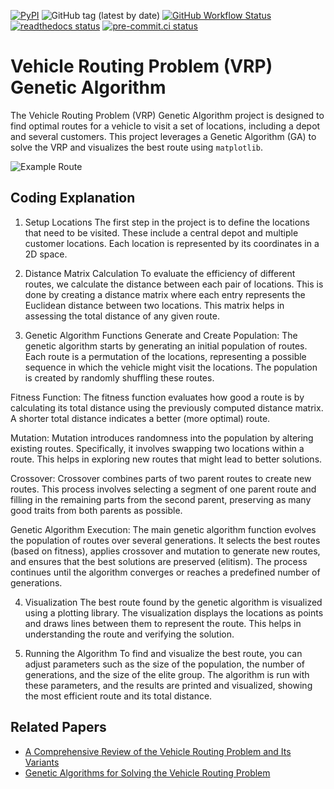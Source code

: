 [![PyPI](https://img.shields.io/pypi/v/vrp-genetic-algo)](https://pypi.org/project/vrp-genetic-algo/)
![GitHub tag (latest by date)](https://img.shields.io/github/v/tag/vrp-genetic-algo/vrp-genetic-algo)
[![GitHub Workflow Status](https://github.com/yourusername/vrp-genetic-algo/actions/workflows/ci.yml/badge.svg)](https://github.com/yourusername/vrp-genetic-algo/actions/workflows/ci.yml)
[![readthedocs status](https://readthedocs.org/projects/vrp-genetic-algo/badge/?version=latest)](https://vrp-genetic-algo.readthedocs.io/en/latest/)
[![pre-commit.ci status](https://results.pre-commit.ci/badge/github/yourusername/vrp-genetic-algo/dev.svg)](https://results.pre-commit.ci/latest/github/yourusername/vrp-genetic-algo/dev)

# Vehicle Routing Problem (VRP) Genetic Algorithm

The Vehicle Routing Problem (VRP) Genetic Algorithm project is designed to find optimal routes for a vehicle to visit a set of locations, including a depot and several customers. This project leverages a Genetic Algorithm (GA) to solve the VRP and visualizes the best route using `matplotlib`.

![Example Route](https://github.com/yourusername/vrp-genetic-algo/blob/main/docs/example-route.png?raw=true)

## Coding Explanation
1. Setup Locations
The first step in the project is to define the locations that need to be visited. These include a central depot and multiple customer locations. Each location is represented by its coordinates in a 2D space.

2. Distance Matrix Calculation
To evaluate the efficiency of different routes, we calculate the distance between each pair of locations. This is done by creating a distance matrix where each entry represents the Euclidean distance between two locations. This matrix helps in assessing the total distance of any given route.

3. Genetic Algorithm Functions
Generate and Create Population:
The genetic algorithm starts by generating an initial population of routes. Each route is a permutation of the locations, representing a possible sequence in which the vehicle might visit the locations. The population is created by randomly shuffling these routes.

Fitness Function:
The fitness function evaluates how good a route is by calculating its total distance using the previously computed distance matrix. A shorter total distance indicates a better (more optimal) route.

Mutation:
Mutation introduces randomness into the population by altering existing routes. Specifically, it involves swapping two locations within a route. This helps in exploring new routes that might lead to better solutions.

Crossover:
Crossover combines parts of two parent routes to create new routes. This process involves selecting a segment of one parent route and filling in the remaining parts from the second parent, preserving as many good traits from both parents as possible.

Genetic Algorithm Execution:
The main genetic algorithm function evolves the population of routes over several generations. It selects the best routes (based on fitness), applies crossover and mutation to generate new routes, and ensures that the best solutions are preserved (elitism). The process continues until the algorithm converges or reaches a predefined number of generations.

4. Visualization
The best route found by the genetic algorithm is visualized using a plotting library. The visualization displays the locations as points and draws lines between them to represent the route. This helps in understanding the route and verifying the solution.

5. Running the Algorithm
To find and visualize the best route, you can adjust parameters such as the size of the population, the number of generations, and the size of the elite group. The algorithm is run with these parameters, and the results are printed and visualized, showing the most efficient route and its total distance.
## Related Papers

- [A Comprehensive Review of the Vehicle Routing Problem and Its Variants](https://arxiv.org/abs/2401.06379)
- [Genetic Algorithms for Solving the Vehicle Routing Problem](https://arxiv.org/abs/2402.01353)
